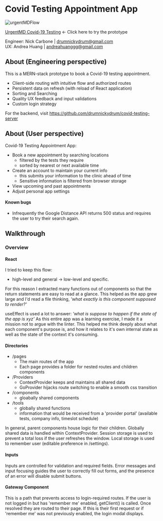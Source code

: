 # Covid Testing Appointment App

![urgentMDFlow](https://user-images.githubusercontent.com/25669830/118365614-7db3de00-b56b-11eb-980c-0cb48efa393d.gif)

[UrgentMD Covid-19 Testing](https://covid-testing.netlify.app) <- Click here to try the prototype

Engineer: Nick Carbone | drumnickydrum@gmail.com <br/>
UX: Andrea Huang | andreahuanggg@gmail.com

## About (Engineering perspective)
This is a MERN-stack prototype to book a Covid-19 testing appointment. 
- Client-side routing with intuitive flow and authorized routes
- Persistent data on refresh (with reload of React application)
- Sorting and Searching
- Quality UX feedback and input validations
- Custom login strategy

For the backend, visit https://github.com/drumnickydrum/covid-testing-server

## About (User perspective)
Covid-19 Testing Appointment App:
- Book a new appointment by searching locations
  - filtered by the tests they require
  - sorted by nearest or next available time
- Create an account to maintain your current info
  - this submits your information to the clinic ahead of time
  - Sensitive information is filtered from browser storage
- View upcoming and past appointments
- Adjust personal app settings

#### Known bugs

- Infrequently the Google Distance API returns 500 status and requires the user to try their search again.

## Walkthrough

### Overview

#### React

I tried to keep this flow:

- high-level and general -> low-level and specific.

For this reason I extracted many functions out of components so that the return statements are easy to read at a glance. This helped as the app grew large and I'd read a file thinking, _'what exactly is this component supposed to render?'_

useEffect is used a lot to answer: _'what is suppose to happen if the state of the app is xyz'_ As this entire app was a learning exercise, I made it a mission not to argue with the linter. This helped me think deeply about what each component's purpose is, and how it relates to it's own internal state as well as the state of the context it's consuming.

#### Directories

- /pages
  - The main routes of the app
  - Each page provides a folder for nested routes and children components
- /Providers
  - ContextProvider keeps and maintains all shared data
  - GoProvider hijacks route switching to enable a smooth css transition
- /components
  - gloabally shared components
- /tools
  - globally shared functions
  - information that would be received from a 'provider portal' (available tests, company info, timeslot schedule)

In general, parent components house logic for their children. Globally shared data is handled within ContextProvider. Session storage is used to prevent a total loss if the user refreshes the window. Local storage is used to remember user (editable preference in /settings).

#### Inputs

Inputs are controlled for validation and required fields. Error messages and input focusing guides the user to correctly fill out forms, and the presence of an error will disable submit buttons.

#### Gateway Component

This is a path that prevents access to login-required routes. If the user is not logged in but has 'remember me' enabled, getClient() is called. Once resolved they are routed to their page. If this is their first request or if 'remember me' was not previously enabled, the login modal displays.
